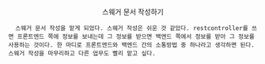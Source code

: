 <center>스웨거 문서 작성하기</center>

      스웨거 문서 작성을 맡게 되었다. 스웨거 작성은 쉬운 것 같았다. restcontroller를 쓰면 프론트엔드 쪽에 정보를 보내는데 그 정보를 받으면 백엔드 쪽에서 정보를 받아 그 정보를 사용하는 것이다. 한 마디로 프론트엔드와 백엔드 간의 소통방법 중 하나라고 생각하면 된다. 스웨거 작성을 마무리하고 다른 업무도 빨리 맡고 싶다. 